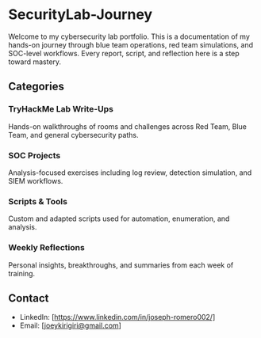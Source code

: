 # SecurityLab-Journey

Welcome to my cybersecurity lab portfolio. This is a documentation of my hands-on journey through blue team operations, red team simulations, and SOC-level workflows. Every report, script, and reflection here is a step toward mastery.

## Categories

### TryHackMe Lab Write-Ups
Hands-on walkthroughs of rooms and challenges across Red Team, Blue Team, and general cybersecurity paths.

### SOC Projects
Analysis-focused exercises including log review, detection simulation, and SIEM workflows.

### Scripts & Tools
Custom and adapted scripts used for automation, enumeration, and analysis.

### Weekly Reflections
Personal insights, breakthroughs, and summaries from each week of training.

## Contact
- LinkedIn: [https://www.linkedin.com/in/joseph-romero002/]
- Email: [joeykirigiri@gmail.com]
